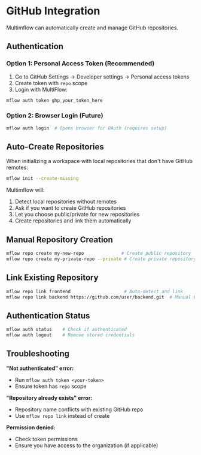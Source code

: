 # GitHub Integration

Multimflow can automatically create and manage GitHub repositories.

## Authentication

### Option 1: Personal Access Token (Recommended)
1. Go to GitHub Settings → Developer settings → Personal access tokens
2. Create token with `repo` scope
3. Login with MultiFlow:

```bash
mflow auth token ghp_your_token_here
```

### Option 2: Browser Login (Future)
```bash
mflow auth login  # Opens browser for OAuth (requires setup)
```

## Auto-Create Repositories

When initializing a workspace with local repositories that don't have GitHub remotes:

```bash
mflow init --create-missing
```

Multimflow will:
1. Detect local repositories without remotes
2. Ask if you want to create GitHub repositories
3. Let you choose public/private for new repositories
4. Create repositories and link them automatically

## Manual Repository Creation

```bash
mflow repo create my-new-repo              # Create public repository
mflow repo create my-private-repo --private # Create private repository
```

## Link Existing Repository

```bash
mflow repo link frontend                    # Auto-detect and link
mflow repo link backend https://github.com/user/backend.git  # Manual URL
```

## Authentication Status

```bash
mflow auth status    # Check if authenticated
mflow auth logout    # Remove stored credentials
```

## Troubleshooting

**"Not authenticated" error:**
- Run `mflow auth token <your-token>`
- Ensure token has `repo` scope

**"Repository already exists" error:**
- Repository name conflicts with existing GitHub repo
- Use `mflow repo link` instead of create

**Permission denied:**
- Check token permissions
- Ensure you have access to the organization (if applicable)
